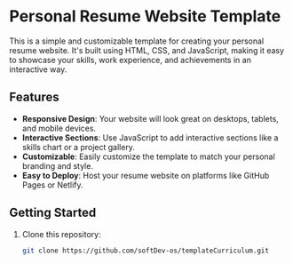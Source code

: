 # Personal Resume Website Template

This is a simple and customizable template for creating your personal resume website. It's built using HTML, CSS, and JavaScript, making it easy to showcase your skills, work experience, and achievements in an interactive way.

## Features

- **Responsive Design**: Your website will look great on desktops, tablets, and mobile devices.
- **Interactive Sections**: Use JavaScript to add interactive sections like a skills chart or a project gallery.
- **Customizable**: Easily customize the template to match your personal branding and style.
- **Easy to Deploy**: Host your resume website on platforms like GitHub Pages or Netlify.

## Getting Started

1. Clone this repository:

   ```bash
   git clone https://github.com/softDev-os/templateCurriculum.git
   ```

